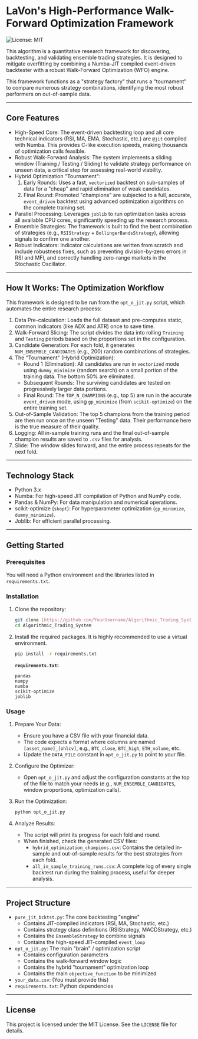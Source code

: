 # LaVon's High-Performance Walk-Forward Optimization Framework

![License: MIT](https://img.shields.io/badge/License-MIT-blue.svg)

This algorithm is a quantitative research framework for discovering, backtesting, and validating ensemble trading strategies. It is designed to mitigate overfitting by combining a Numba-JIT compiled event-driven backtester with a robust Walk-Forward Optimization (WFO) engine.

This framework functions as a "strategy factory" that runs a "tournament" to compare numerous strategy combinations, identifying the most robust performers on out-of-sample data.

---

## Core Features

* High-Speed Core: The event-driven backtesting loop and all core technical indicators (RSI, MA, EMA, Stochastic, etc.) are `@jit` compiled with Numba. This provides C-like execution speeds, making thousands of optimization calls feasible.
* Robust Walk-Forward Analysis: The system implements a sliding window (Training / Testing / Sliding) to validate strategy performance on unseen data, a critical step for assessing real-world viability.
* Hybrid Optimization "Tournament":
    1.  Early Rounds: Uses a fast, `vectorized` backtest on sub-samples of data for a "cheap" and rapid elimination of weak candidates.
    2.  Final Round: Promoted "champions" are subjected to a full, accurate, `event_driven` backtest using advanced optimization algorithms on the complete training set.
* Parallel Processing: Leverages `joblib` to run optimization tasks across all available CPU cores, significantly speeding up the research process.
* Ensemble Strategies: The framework is built to find the best combination of strategies (e.g., `RSIStrategy` + `BollingerBandsStrategy`), allowing signals to confirm one another.
* Robust Indicators: Indicator calculations are written from scratch and include robustness fixes, such as preventing division-by-zero errors in RSI and MFI, and correctly handling zero-range markets in the Stochastic Oscillator.

---

## How It Works: The Optimization Workflow

This framework is designed to be run from the `opt_o_jit.py` script, which automates the entire research process:

1.  Data Pre-calculation: Loads the full dataset and pre-computes static, common indicators (like ADX and ATR) once to save time.
2.  Walk-Forward Slicing: The script divides the data into rolling `Training` and `Testing` periods based on the proportions set in the configuration.
3.  Candidate Generation: For each fold, it generates `NUM_ENSEMBLE_CANDIDATES` (e.g., 200) random combinations of strategies.
4.  The "Tournament" (Hybrid Optimization):
    * Round 1 (Elimination): All candidates are run in `vectorized` mode using `dummy_minimize` (random search) on a small portion of the training data. The bottom 50% are eliminated.
    * Subsequent Rounds: The surviving candidates are tested on progressively larger data portions.
    * Final Round: The `TOP_N_CHAMPIONS` (e.g., top 5) are run in the accurate `event_driven` mode, using `gp_minimize` (from `scikit-optimize`) on the entire training set.
5.  Out-of-Sample Validation: The top 5 champions from the training period are then run once on the unseen "Testing" data. Their performance here is the true measure of their quality.
6.  Logging: All in-sample training runs and the final out-of-sample champion results are saved to `.csv` files for analysis.
7.  Slide: The window slides forward, and the entire process repeats for the next fold.

---

## Technology Stack

* Python 3.x
* Numba: For high-speed JIT compilation of Python and NumPy code.
* Pandas & NumPy: For data manipulation and numerical operations.
* scikit-optimize (`skopt`): For hyperparameter optimization (`gp_minimize`, `dummy_minimize`).
* Joblib: For efficient parallel processing.

---

## Getting Started

### Prerequisites

You will need a Python environment and the libraries listed in `requirements.txt`.

### Installation

1.  Clone the repository:
    ```bash
    git clone [https://github.com/YourUsername/Algorithmic_Trading_System.git](https://github.com/YourUsername/Algorithmic_Trading_System.git)
    cd Algorithmic_Trading_System
    ```

2.  Install the required packages. It is highly recommended to use a virtual environment.
    ```bash
    pip install -r requirements.txt
    ```

    **`requirements.txt`:**
    ```
    pandas
    numpy
    numba
    scikit-optimize
    joblib
    ```

### Usage

1.  Prepare Your Data:
    * Ensure you have a CSV file with your financial data.
    * The code expects a format where columns are named `[asset_name]_[ohlcv]`, e.g., `BTC_close`, `BTC_high`, `ETH_volume`, etc.
    * Update the `DATA_FILE` constant in `opt_o_jit.py` to point to your file.

2.  Configure the Optimizer:
    * Open `opt_o_jit.py` and adjust the configuration constants at the top of the file to match your needs (e.g., `NUM_ENSEMBLE_CANDIDATES`, window proportions, optimization calls).

3.  Run the Optimization:
    ```bash
    python opt_o_jit.py
    ```

4.  Analyze Results:
    * The script will print its progress for each fold and round.
    * When finished, check the generated CSV files:
        * `hybrid_optimization_champions.csv`: Contains the detailed in-sample and out-of-sample results for the best strategies from each fold.
        * `all_in_sample_training_runs.csv`: A complete log of every single backtest run during the training process, useful for deeper analysis.

---

## Project Structure

* `pure_jit_bcktst.py`: The core backtesting "engine"
    * Contains JIT-compiled indicators (RSI, MA, Stochastic, etc.)
    * Contains strategy class definitions (RSIStrategy, MACDStrategy, etc.)
    * Contains the `EnsembleStrategy` to combine signals
    * Contains the high-speed JIT-compiled `event_loop`
* `opt_o_jit.py`: The main "brain" / optimization script
    * Contains configuration parameters
    * Contains the walk-forward window logic
    * Contains the hybrid "tournament" optimization loop
    * Contains the main `objective_function` to be minimized
* `your_data.csv`: (You must provide this)
* `requirements.txt`: Python dependencies

---

## License

This project is licensed under the MIT License. See the `LICENSE` file for details.
